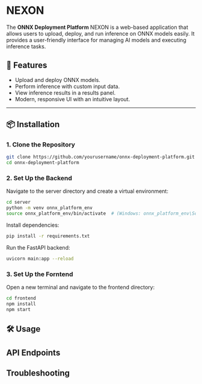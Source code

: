 
# NEXON

The **ONNX Deployment Platform** NEXON is a web-based application that allows users to upload, deploy, and run inference on ONNX models easily. It provides a user-friendly interface for managing AI models and executing inference tasks.

## 🚀 Features
- Upload and deploy ONNX models.
- Perform inference with custom input data.
- View inference results in a results panel.
- Modern, responsive UI with an intuitive layout.

---

## 📦 Installation

### **1. Clone the Repository**
```bash
git clone https://github.com/yourusername/onnx-deployment-platform.git
cd onnx-deployment-platform
```
### **2. Set Up the Backend**
Navigate to the server directory and create a virtual environment:
```bash
cd server
python -m venv onnx_platform_env
source onnx_platform_env/bin/activate  # (Windows: onnx_platform_env\Scripts\activate)
```
Install dependencies: 
```bash
pip install -r requirements.txt
```
Run the FastAPI backend:
```bash
uvicorn main:app --reload
```
### **3. Set Up the Forntend**
Open a new terminal and navigate to the frontend directory:
```bash
cd frontend
npm install
npm start
```
## 🛠 Usage
## API Endpoints
## Troubleshooting

